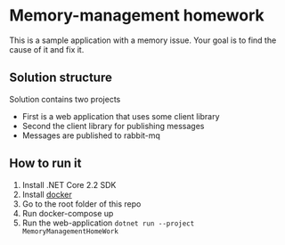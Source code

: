 # Memory-management homework

This is a sample application with a memory issue. Your goal is to find 
the cause of it and fix it.

## Solution structure

Solution contains two projects  
* First is a web application that uses some client library
* Second the client library for publishing messages  
* Messages are published to rabbit-mq

## How to run it
1. Install .NET Core 2.2 SDK
2. Install [docker](https://docs.docker.com/install/)
3. Go to the root folder of this repo
4. Run docker-compose up 
5. Run the web-application `dotnet run --project  MemoryManagementHomeWork`
